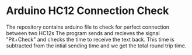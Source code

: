 # Arduino HC12 Connection Check
The repository contains arduino file to check for perfect connection between two HC12s
The program sends and recieves the signal "Pit+Check" and checks the time to receive the text back. This time is subtracted from the intial sending time and we get the total round trip time.
